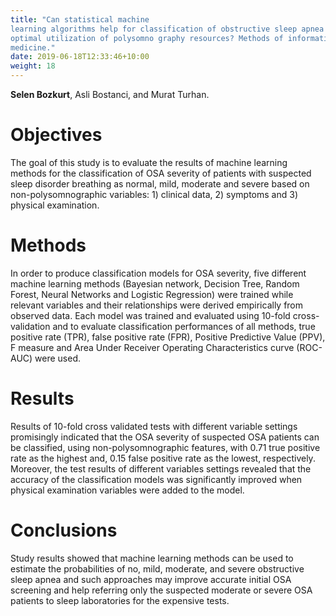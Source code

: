 ```yaml
---
title: "Can statistical machine
learning algorithms help for classification of obstructive sleep apnea severity to
optimal utilization of polysomno graphy resources? Methods of information in
medicine."
date: 2019-06-18T12:33:46+10:00
weight: 18
---
```


**Selen Bozkurt**, Asli Bostanci, and Murat Turhan. 

# Objectives
The goal of this study is to evaluate the results of machine learning methods for the classification of OSA severity of patients with suspected sleep disorder breathing as normal, mild, moderate and severe based on non-polysomnographic variables: 1) clinical data, 2) symptoms and 3) physical examination.

# Methods
In order to produce classification models for OSA severity, five different machine learning methods (Bayesian network, Decision Tree, Random Forest, Neural Networks and Logistic Regression) were trained while relevant variables and their relationships were derived empirically from observed data. Each model was trained and evaluated using 10-fold cross-validation and to evaluate classification performances of all methods, true positive rate (TPR), false positive rate (FPR), Positive Predictive Value (PPV), F measure and Area Under Receiver Operating Characteristics curve (ROC-AUC) were used.

# Results
Results of 10-fold cross validated tests with different variable settings promisingly indicated that the OSA severity of suspected OSA patients can be classified, using non-polysomnographic features, with 0.71 true positive rate as the highest and, 0.15 false positive rate as the lowest, respectively. Moreover, the test results of different variables settings revealed that the accuracy of the classification models was significantly improved when physical examination variables were added to the model.

# Conclusions
Study results showed that machine learning methods can be used to estimate the probabilities of no, mild, moderate, and severe obstructive sleep apnea and such approaches may improve accurate initial OSA screening and help referring only the suspected moderate or severe OSA patients to sleep laboratories for the expensive tests.
